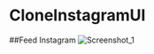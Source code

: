 # CloneInstagramUI

##Feed Instagram
![Screenshot_1](https://user-images.githubusercontent.com/19799218/198291146-12c33535-3635-4a1b-8cf2-acd99526d8bb.png)
